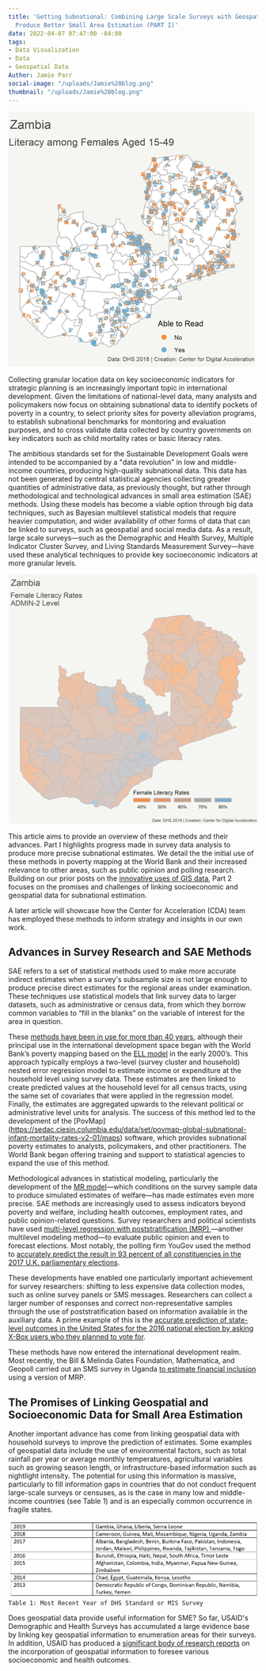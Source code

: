 ```yaml
---
title: 'Getting Subnational: Combining Large Scale Surveys with Geospatial Data to
  Produce Better Small Area Estimation (PART I)'
date: 2022-04-07 07:47:00 -04:00
tags:
- Data Visualization
- Data
- Geospatial Data
Author: Jamie Parr
social-image: "/uploads/Jamie%20blog.png"
thumbnail: "/uploads/Jamie%20blog.png"
---
```


![Jamie blog.png](/uploads/Jamie%20blog.png)

Collecting granular location data on key socioeconomic indicators for strategic planning is an increasingly important topic in international development. Given the limitations of national-level data, many analysts and policymakers now focus on obtaining subnational data to identify pockets of poverty in a country, to select priority sites for poverty alleviation programs, to establish subnational benchmarks for monitoring and evaluation purposes, and to cross validate data collected by country governments on key indicators such as child mortality rates or basic literacy rates.

<!--more-->

The ambitious standards set for the Sustainable Development Goals were intended to be accompanied by a "data revolution" in low and middle-income countries, producing high-quality subnational data. This data has not been generated by central statistical agencies collecting greater quantities of administrative data, as previously thought, but rather through methodological and technological advances in small area estimation (SAE) methods. Using these models has become a viable option through big data techniques, such as Bayesian multilevel statistical models that require heavier computation, and wider availability of other forms of data that can be linked to surveys, such as geospatial and social media data. As a result, large scale surveys—such as the Demographic and Health Survey, Multiple Indicator Cluster Survey, and Living Standards Measurement Survey—have used these analytical techniques to provide key socioeconomic indicators at more granular levels.

![Jamie blog 2.png](/uploads/Jamie%20blog%202.png)

This article aims to provide an overview of these methods and their advances. Part I highlights progress made in survey data analysis to produce more precise subnational estimates. We detail the the initial use of these methods in poverty mapping at the World Bank and their increased relevance to other areas, such as public opinion and polling research. Building on our prior posts on the [innovative uses of GIS data](https://dai-global-digital.com/gis-data-availability-and-applicability.html?utm_source=related-box), Part 2 focuses on the promises and challenges of linking socioeconomic and geospatial data for subnational estimation.

A later article will showcase how the Center for Acceleration (CDA) team has employed these methods to inform strategy and insights in our own work.

## Advances in Survey Research and SAE Methods

SAE refers to a set of statistical methods used to make more accurate indirect estimates when a survey's subsample size is not large enough to produce precise direct estimates for the regional areas under examination. These techniques use statistical models that link survey data to larger datasets, such as administrative or census data, from which they borrow common variables to “fill in the blanks” on the variable of interest for the area in question.

These [methods have been in use for more than 40 years](https://doi.org/10.1080%2F01621459.1979.10482505), although their principal use in the international development space began with the World Bank’s poverty mapping based on the [ELL model](https://are.berkeley.edu/\~ligon/Teaching/ARE251/elbers-etal03.pdf) in the early 2000’s. This approach typically employs a two-level (survey cluster and household) nested error regression model to estimate income or expenditure at the household level using survey data. These estimates are then linked to create predicted values at the household level for all census tracts, using the same set of covariates that were applied in the regression model. Finally, the estimates are aggregated upwards to the relevant political or administrative level units for analysis. The success of this method led to the development of the [PovMap]
(https://sedac.ciesin.columbia.edu/data/set/povmap-global-subnational-infant-mortality-rates-v2-01/maps) software, which provides subnational poverty estimates to analysts, policymakers, and other practitioners. The World Bank began offering training and support to statistical agencies to expand the use of this method. 

Methodological advances in statistical modeling, particularly the development of the [MR model](https://openknowledge.worldbank.org/handle/10986/33819)—which conditions on the survey sample data to produce simulated estimates of welfare—has made estimates even more precise. SAE methods are increasingly used to assess indicators beyond poverty and welfare, including health outcomes, employment rates, and public opinion-related questions. Survey researchers and political scientists have used [multi-level regression with poststratification (MRP),](http://www.stat.columbia.edu/\~gelman/research/unpublished/MRT(1).pdf)—another multilevel modeling method—to evaluate public opinion and even to forecast elections. Most notably, the polling firm YouGov used the method to [accurately predict the result in 93 percent of all constituencies in the 2017 U.K. parliamentary elections](https://www.newscientist.com/article/2134144-how-yougovs-experimental-poll-correctly-called-the-uk-election/#ixzz63vulf5ZP). 

These developments have enabled one particularly important achievement for survey researchers: shifting to less expensive data collection modes, such as online survey panels or SMS messages. Researchers can collect a larger number of responses and correct non-representative samples through the use of poststratification based on information available in the auxiliary data. A prime example of this is the [accurate prediction of state-level outcomes in the United States for the 2016 national election by asking X-Box users who they planned to vote for](https://www.microsoft.com/en-us/research/wp-content/uploads/2016/04/forecasting-with-nonrepresentative-polls.pdf). 

These methods have now entered the international development realm. Most recently, the Bill & Melinda Gates Foundation, Mathematica, and Geopoll carried out an SMS survey in Uganda [to estimate financial inclusion](https://www.mathematica.org/download-media?MediaItemId=%7B4DB446CF-FC74-4C9D-8A38-466A4DCA8DC9%7D) using a version of MRP.

## The Promises of Linking Geospatial and Socioeconomic Data for Small Area Estimation

Another important advance has come from linking geospatial data with household surveys to improve the prediction of estimates. Some examples of geospatial data include the use of environmental factors, such as total rainfall per year or average monthly temperatures, agricultural variables such as growing season length, or infrastructure-based information such as nightlight intensity. The potential for using this information is massive, particularly to fill information gaps in countries that do not conduct frequent large-scale surveys or censuses, as is the case in many low and middle-income countries (see Table 1) and is an especially common occurrence in fragile states.

![jamie blog 3 .png](/uploads/jamie%20blog%203%20.png)`Table 1: Most Recent Year of DHS Standard or MIS Survey`

Does geospatial data provide useful information for SME? So far, USAID's Demographic and Health Surveys has accumulated a large  evidence base by linking key geospatial information to enumeration areas for their surveys. In addition, USAID has produced a [significant body of research reports](https://dhsprogram.com/publications/publication-search.cfm?type=45) on the incorporation of geospatial information to foresee various socioeconomic and health outcomes.